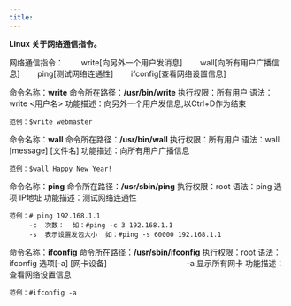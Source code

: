 ```yaml
---
title: 
---
```


**Linux 关于网络通信指令。**

网络通信指令：
　　write[向另外一个用户发消息]
　　wall[向所有用户广播信息]
　　ping[测试网络连通性]
　　ifconfig[查看网络设置信息]

命令名称：**write**    命令所在路径：**/usr/bin/write**   执行权限：所有用户
语法：write  <用户名>   功能描述：向另外一个用户发信息,以Ctrl+D作为结束
```
范例：$write webmaster
```

命令名称：**wall**   命令所在路径：**/usr/bin/wall**   执行权限：所有用户
语法：wall [message]  [文件名]  功能描述：向所有用户广播信息
```
范例：$wall Happy New Year!
```

命令名称：**ping**   命令所在路径：**/usr/sbin/ping**  执行权限：root
语法：ping 选项 IP地址  功能描述：测试网络连通性
```
范例：# ping 192.168.1.1
　　　-c  次数：  如：#ping -c 3 192.168.1.1
　　　-s  表示设置发包大小  如：#ping -s 60000 192.168.1.1
```

命令名称：**ifconfig**    命令所在路径：**/usr/sbin/ifconfig**   执行权限：root
语法：ifconfig  选项[-a] [网卡设备]
　　　　　　　　　　-a  显示所有网卡
功能描述：查看网络设置信息
```
范例：#ifconfig -a
```
 